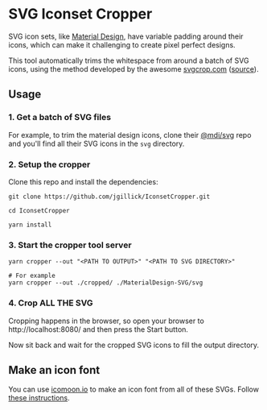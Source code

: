 # SVG Iconset Cropper

SVG icon sets, like [Material Design](https://github.com/Templarian/MaterialDesign-SVG), have variable padding around their icons, which can make it challenging to create pixel perfect designs.

This tool automatically trims the whitespace from around a batch of SVG icons, using the method developed by the awesome [svgcrop.com](https://svgcrop.com/) ([source](https://github.com/sdennett55/svg_crop/)).

## Usage

### 1. Get a batch of SVG files

For example, to trim the material design icons, clone their [@mdi/svg](https://github.com/Templarian/MaterialDesign-SVG) repo and you'll find all their SVG icons in the `svg` directory.

### 2. Setup the cropper

Clone this repo and install the dependencies:

```shell
git clone https://github.com/jgillick/IconsetCropper.git

cd IconsetCropper

yarn install
```

### 3. Start the cropper tool server

```shell
yarn cropper --out "<PATH TO OUTPUT>" "<PATH TO SVG DIRECTORY>"

# For example
yarn cropper --out ./cropped/ ./MaterialDesign-SVG/svg
```

### 4. Crop ALL THE SVG

Cropping happens in the browser, so open your browser to http://localhost:8080/ and then press the Start button.

Now sit back and wait for the cropped SVG icons to fill the output directory.

## Make an icon font

You can use [icomoon.io](https://icomoon.io/) to make an icon font from all of these SVGs. Follow [these instructions](https://www.reactnative.guide/12-svg-icons-using-react-native-vector-icons/12.1-creating-custom-iconset.html).
